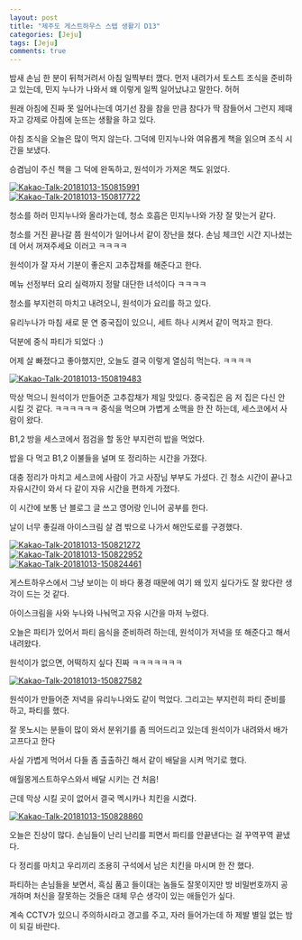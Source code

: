 ```yaml
---
layout: post
title: "제주도 게스트하우스 스텝 생활기 D13" 
categories: [Jeju]
tags: [Jeju]
comments: true
---
```


<div> 
<p>
밤새 손님 한 분이 뒤척거려서 아침 일찍부터 깼다. 
먼저 내려가서 토스트 조식을 준비하고 있는데,
민지 누나가 나와서 왜 이렇게 일찍 일어났냐고 말한다. 허허 

원래 아침에 진짜 못 일어나는데 여기선 잠을 참을 만큼 참다가 
딱 잠들어서 그런지 제때 자고 강제로 아침에 눈뜨는 생활을 하고 있다. 

아침 조식을 오늘은 많이 먹지 않는다. 
그덕에 민지누나와 여유롭게 책을 읽으며 조식 시간을 보냈다. 

승겸님이 주신 책을 그 덕에 완독하고, 
원석이가 가져온 책도 읽었다. 
</p> 
<a href="https://ibb.co/dLs5pU"><img src="https://preview.ibb.co/jbDZip/Kakao-Talk-20181013-150815991.jpg" alt="Kakao-Talk-20181013-150815991" border="0"></a></br>
<a href="https://ibb.co/hw5mw9"><img src="https://preview.ibb.co/dCKqOp/Kakao-Talk-20181013-150817722.jpg" alt="Kakao-Talk-20181013-150817722" border="0"></a></br>

<p> 
청소를 하러 민지누나와 올라가는데,
청소 호흡은 민지누나와 가장 잘 맞는거 같다. 

청소를 거진 끝나갈 쯤 원석이가 일어나서 같이 장난을 쳤다.
손님 체크인 시간 지나셨는데 어서 꺼져주세요 이러고 ㅋㅋㅋㅋ 

원석이가 잘 자서 기분이 좋은지 
고추잡채를 해준다고 한다. 

메뉴 선정부터 요리 실력까지 
정말 대단한 녀석이다 ㅋㅋㅋㅋ 

청소를 부지런히 마치고 내려오니, 
원석이가 요리를 하고 있다. 

유리누나가 마침 새로 문 연 중국집이 있으니,
세트 하나 시켜서 같이 먹자고 한다. 

덕분에 중식 파티가 되었다 :) 

어제 살 빠졌다고 좋아했지만,
오늘도 결국 이렇게 열심히 먹는다. ㅋㅋㅋㅋ 
</p>
<a href="https://ibb.co/d7XGw9"><img src="https://preview.ibb.co/ff8pG9/Kakao-Talk-20181013-150819483.jpg" alt="Kakao-Talk-20181013-150819483" border="0"></a></br>

<p>
막상 먹으니 원석이가 만들어준 고추잡채가 제일 맛있다. 
중국집은 음 저 집은 다신 안 시킬 것 같다. ㅋㅋㅋㅋㅋㅋ 
중식을 먹으며 가볍게 소맥을 한 잔 하는데, 
세스코에서 사람이 왔다. 

B1,2 방을 세스코에서 점검을 할 동안 부지런히 밥을 먹었다.

밥을 다 먹고 B1,2 이불들을 널며 또 정리하는 시간을 가졌다. 

대충 정리가 마치고 세스코에 사람이 가고 사장님 부부도 가셨다. 
긴 청소 시간이 끝나고 자유시간이 와서 다 같이 자유 시간을 편하게 가졌다. 

이 시간에 보통 난 블로그 글 쓰고 
영어랑 인니어 공부를 한다. 

날이 너무 좋길래 아이스크림 살 겸 밖으로 나가서 
해안도로를 구경했다. 
</p>
<a href="https://ibb.co/mXUX3p"><img src="https://preview.ibb.co/gkGC3p/Kakao-Talk-20181013-150821272.jpg" alt="Kakao-Talk-20181013-150821272" border="0"></a></br>
<a href="https://ibb.co/bw4Mw9"><img src="https://preview.ibb.co/gCRqpU/Kakao-Talk-20181013-150822952.jpg" alt="Kakao-Talk-20181013-150822952" border="0"></a></br>
<a href="https://ibb.co/kUS8b9"><img src="https://preview.ibb.co/duCKip/Kakao-Talk-20181013-150824461.jpg" alt="Kakao-Talk-20181013-150824461" border="0"></a></br>

<p>
게스트하우스에서 그냥 보이는 이 바다 풍경 때문에
여기 왜 있지 싶다가도 
잘 왔다란 생각이 드는 것 같다. 

아이스크림을 사와 누나와 나눠먹고 자유 시간을 마저 누렸다. 

오늘은 파티가 있어서 파티 음식을 준비하려 하는데,
원석이가 저녁을 또 해준다고 해서 내려왔다. 

원석이가 없으면, 어떡하지 싶다 진짜 ㅋㅋㅋㅋㅋㅋㅋ 
</p>
<a href="https://ibb.co/gPA0pU"><img src="https://preview.ibb.co/k8wvOp/Kakao-Talk-20181013-150827582.jpg" alt="Kakao-Talk-20181013-150827582" border="0"></a></br>

<p>
원석이가 만들어준 저녁을 유리누나와도 같이 먹었다. 
그리고는 부지런히 파티 준비를 하고,
파티를 했다. 

잘 못노시는 분들이 많이 와서 분위기를 좀 띄어드리고 있는데
원석이가 내려와서 배가 고프다고 한다

사실 가볍게 먹어서 다들 좀 출출하긴 해서 
같이 배달을 시켜 먹기로 했다. 

애월몽게스트하우스와서 배달 시키는 건 처음! 

근데 막상 시킬 곳이 없어서 결국 멕시카나 치킨을 시켰다. 
</p>
<a href="https://ibb.co/emqTb9"><img src="https://preview.ibb.co/jAvuG9/Kakao-Talk-20181013-150828860.jpg" alt="Kakao-Talk-20181013-150828860" border="0"></a></br>

<p>
오늘은 진상이 많다. 
손님들이 난리 난리를 피면서 
파티를 안끝낸다는 걸 꾸역꾸역 끝냈다. 

다 정리를 마치고 우리끼리 조용히 구석에서 
남은 치킨을 마시며 한 잔 했다. 

파티하는 손님들을 보면서,
흑심 품고 들이대는 놈들도 잘못이지만
방 비밀번호까지 공개하며 처신을 잘못하는 것들은 
대체 무슨 생각이 있는 애들인가 싶다. 

계속 CCTV가 있으니 주의하시라고 경고를 주고,
자러 들어가는데 하 제발 별일 없는 밤이 되길 바란다.
</p>
</div>

